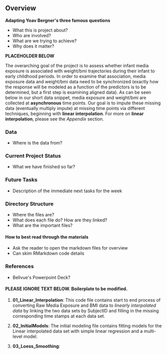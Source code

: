 ## Overview

**Adapting Yoav Bergner's three famous questions**

* What this is project about? 
* Who are involved? 
* What are we trying to achieve?
* Why does it matter?

**PLACEHOLDER BELOW**

The overarching goal of the project is to assess whether infant media exposure is associated with weight/bmi trajectories during their infant to early childhood periods. In order to examine that association, media exposure data and weight/bmi data need to be synchronized (exactly how the response will be modeled as a function of the predictors is to be determined, but a first step is examining aligned data).  As can be seen below in our short data snippet, media exposure and weight/bmi are collected at **asynchronous** time points. Our goal is to impute these missing data (eventually multiply impute) at missing time points via different techniques, beginning with **linear interpolation**. For more on **linear interpolation**, please see the *Appendix* section.

### Data 

* Where is the data from?

### Current Project Status

* What we have finished so far?

### Future Tasks

* Description of the immediate next tasks for the week

### Directory Structure

* Where the files are?
* What does each file do? How are they linked?
* What are the important files?

#### How to best read through the materials

* Ask the reader to open the markdown files for overview
* Can skim RMarkdown code details


### References

* Bellvue's Powerpoint Deck?

#### PLEASE IGNORE TEXT BELOW. Boilerplate to be modified.

1. **01_Linear_Interpolation**: This code file contains start to end process of converting Raw Media Exposure and BMI data to *linearly interpolated data* by linking the two data sets by SubjectID and filling in the missing corresponding time stamps at each data set.

2. **02_InitialModels**: The initial modeling file contains fitting models for the Linear interpolated data set with simple linear regression and a multi-level model.

3. **03_Loess_Smoothing**: <FILL IN LATER once you re-run the file>
  









